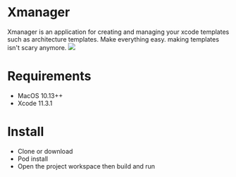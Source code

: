 # Xmanager
Xmanager is an application for creating and managing your xcode templates such as architecture templates. Make everything easy. making templates isn't scary anymore.
![](/app_demo.png)

# Requirements
- MacOS 10.13++
- Xcode 11.3.1

# Install
- Clone or download
- Pod install
- Open the project workspace then build and run
